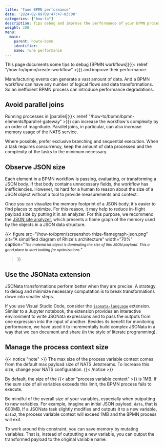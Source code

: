 ```yaml
---
title: 'Tune BPMN performance'
date: '2024-02-09T09:47:47-03:00'
categories: ["how-to"]
description: Tips debug and improve the performance of your BPMN process
weight: 300
menu:
  main:
    parent: howto-bpmn
    identifier:
    name: Tune performance
---
```


This page documents some tips to debug [BPMN workflows]({{< relref "/how-to/bpmn/create-workflow" >}}) and improve their performance.

Manufacturing events can generate a vast amount of data.
And a BPMN workflow can have any number of logical flows and data transformations.
So an inefficient BPMN process can introduce performance degradations.

## Avoid parallel joins

Running processes in [parallel]({{< relref "/how-to/bpmn/bpmn-elements#parallel-gateway" >}}) can increase the workflow's complexity by an order of magnitude.
Parallel joins, in particular, can also increase memory usage of the NATS service.

Where possible, prefer exclusive branching and sequential execution.
When a task requires concurrency, keep the amount of data processed and the complexity of the tasks to the minimum necessary.

## Observe JSON size

Each element in a BPMN workflow is passing, evaluating, or transforming a JSON body.
If that body contains unnecessary fields, the workflow has inefficiencies.
However, its hard for a human to reason about the size of a JSON object without a tool to provide measurements and context.

Once you can visualize the memory footprint of a JSON body, it's easier to find places to optimize.
For this reason, it may help to reduce in-flight payload size by putting it in an analyzer.
For this purpose, we recommend the [JSON site analyzer](https://www.debugbear.com/json-size-analyzer), which presents a flame graph of the memory used by the objects in a JSON data structure.


{{< figure
src="/how-to/bpmn/screenshot-rhize-flamegraph-json.png"
alt="A simplified diagram of Rhize's architecture"
width="70%"
caption="<em><small>The material lot object is dominating the size of this JSON payload. This a good place to start looking for optimizations.</small></em>"
>}}

## Use the JSONata extension

JSONata transformations perform better when they are precise.
A strategy to debug and minimize necessary computation is to break transformations down into smaller steps.

If you use Visual Studio Code, consider the [`jsonata-language`](https://marketplace.visualstudio.com/items?itemName=bigbug.vscode-language-jsonata) extension.
Similar to a Jupyter notebook, the extension provides an interactive environment to write JSONata expressions and to pass the outputs from one expression into the input of another.
Besides its benefit for monitoring performance, we have used it to incrementally build complex JSONata in a way that we can  document and share (in the style of literate programming).

## Manage the process context size

{{< notice "note" >}}
The max size of the process variable context comes from the default max payload size of NATS Jetstreams.
To increase this size, change your NATS configuration.
{{< /notice >}}

By default, the size of the {{< abbr "process variable context" >}} is 1MB.
If the sum size of all variables exceeds this limit, the BPMN process fails to execute.

Be mindful of the overall size of your variables, especially when outputting to new variables.
For example, imagine an initial JSON payload, `data`, that is 600MB.
If a JSONata task slightly modifies and outputs it to a new variable, `data2`, the process variable context will exceed 1MB and the BPMN process will exit.

To work around this constraint, you can save memory by mutating variables.
That is, instead of outputting a new variable, you can output the transformed payload to the original variable name.

